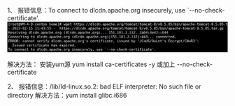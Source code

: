 1、
报错信息：To connect to dlcdn.apache.org insecurely, use `--no-check-certificate'.
![img.png](picture/img.png)

解决方法：
安装yum源
yum install  ca-certificates -y
或加上 --no-check-certificate 



2、
报错信息：/lib/ld-linux.so.2: bad ELF interpreter: No such file or directory
解决方法：yum install glibc.i686